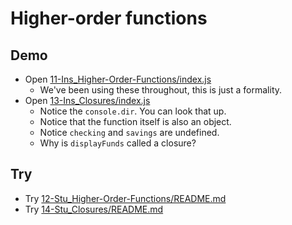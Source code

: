 # Higher-order functions

## Demo

- Open [11-Ins_Higher-Order-Functions/index.js](../../01-Activities/11-Ins_Higher-Order-Functions/index.js)
  - We've been using these throughout, this is just a formality.
- Open [13-Ins_Closures/index.js](../../01-Activities/13-Ins_Closures/index.js)
  - Notice the `console.dir`. You can look that up.
  - Notice that the function itself is also an object.
  - Notice `checking` and `savings` are undefined.
  - Why is `displayFunds` called a closure?

## Try

- Try [12-Stu_Higher-Order-Functions/README.md](../../01-Activities/12-Stu_Higher-Order-Functions/README.md)
- Try [14-Stu_Closures/README.md](../../01-Activities/14-Stu_Closures/README.md)
